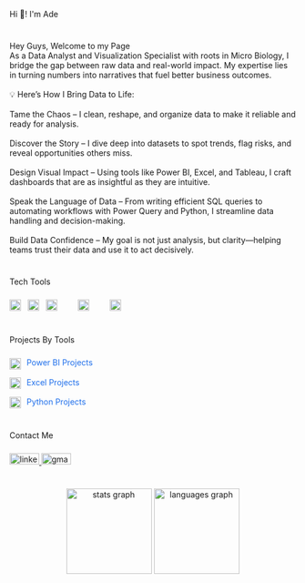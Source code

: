 <p align="left">Hi 👋! I'm Ade</p>

#

###

<p align="left">Hey Guys, Welcome to my Page<br>As a Data Analyst and Visualization Specialist with roots in Micro Biology, I bridge the gap between raw data and real-world impact. My expertise lies in turning numbers into narratives that fuel better business outcomes.<br><br>💡 Here’s How I Bring Data to Life:<br><br>Tame the Chaos – I clean, reshape, and organize data to make it reliable and ready for analysis.<br><br>Discover the Story – I dive deep into datasets to spot trends, flag risks, and reveal opportunities others miss.<br><br>Design Visual Impact – Using tools like Power BI, Excel, and Tableau, I craft dashboards that are as insightful as they are intuitive.<br><br>Speak the Language of Data – From writing efficient SQL queries to automating workflows with Power Query and Python, I streamline data handling and decision-making.<br><br>Build Data Confidence – My goal is not just analysis, but clarity—helping teams trust their data and use it to act decisively.</p>

###

#

<p align="left">Tech Tools</p>

###

<div align="left">
<img src="https://img.icons8.com/?size=100&id=117561&format=png&color=000000" height="20" alt="Excel Logo" style="padding-right: 8px;" />
<img src="https://img.icons8.com/?size=100&id=3sGOUDo9nJ4k&format=png&color=000000" height="20" alt="Power Bi Logo" style="padding-right: 8px;" />
<img src="https://cdn.jsdelivr.net/gh/devicons/devicon/icons/python/python-original.svg" height="20" alt="python logo" style="padding-right: 8px;" />
<img width="12" style="padding-right: 8px;" />
<img src="https://cdn.jsdelivr.net/gh/devicons/devicon/icons/postgresql/postgresql-original.svg" height="20" alt="postgresql logo" style="padding-right: 8px;" />
<img width="12" style="padding-right: 8px;" />
<img src="https://cdn.jsdelivr.net/gh/devicons/devicon/icons/mysql/mysql-original.svg" height="20" alt="mysql logo" style="padding-right: 8px;" />

</div>

#

###

<p align="left">Projects By Tools</p>

###

<p>
  <a href="https://github.com/topics/power-bi-projects" style="text-decoration: none;">
    <img src="https://img.icons8.com/?size=100&id=3sGOUDo9nJ4k&format=png&color=000000" height="20" alt="Power BI Logo" style="vertical-align: middle; padding-right: 6px;" />
    <span style="color: #1f6feb;">Power BI Projects</span>
  </a>
</p>

<p>
  <a href="https://github.com/topics/excel-projects" style="text-decoration: none;">
    <img src="https://img.icons8.com/?size=100&id=117561&format=png&color=000000" height="20" alt="Excel Logo" style="vertical-align: middle; padding-right: 6px;" />
    <span style="color: #1f6feb;">Excel Projects</span>
  </a>
</p>

<p>
  <a href="https://github.com/topics/tableau-projects" style="text-decoration: none;">
    <img src="https://cdn.jsdelivr.net/gh/devicons/devicon/icons/python/python-original.svg" height="20" alt="Python Logo" style="vertical-align: middle; padding-right: 6px;" />
    <span style="color: #1f6feb;">Python Projects</span>
  </a>
</p>

#

<p align="left">Contact Me</p>

###

<div align="left">
  <a href="https://www.linkedin.com/in/ganiat-ademosu-19513633b" target="_blank">
    <img  src="https://raw.githubusercontent.com/maurodesouza/profile-readme-generator/master/src/assets/icons/social/linkedin/default.svg" width="52" height="20" alt="linkedin logo"  />
  </a>
  <a href="ademosuganiat@gmail.com" target="_blank">
    <img src="https://raw.githubusercontent.com/maurodesouza/profile-readme-generator/master/src/assets/icons/social/gmail/default.svg" width="52" height="20" alt="gmail logo"  />
  </a>
</div>


#

###

<div align="center">
  <img src="https://github-readme-stats.vercel.app/api?username=ganiat3&hide_title=false&hide_rank=false&show_icons=true&include_all_commits=true&count_private=true&disable_animations=false&theme=dracula&locale=en&hide_border=false&order=1" height="150" alt="stats graph"  />
  <img src="https://github-readme-stats.vercel.app/api/top-langs?username=ganiat3&locale=en&hide_title=false&layout=compact&card_width=320&langs_count=5&theme=dracula&hide_border=false&order=2" height="150" alt="languages graph"  />
</div>

###
